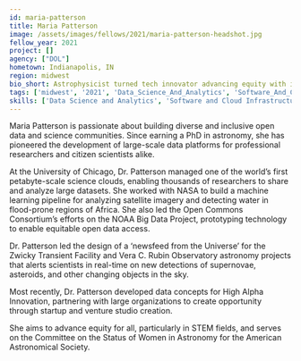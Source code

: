 ```yaml
---
id: maria-patterson
title: Maria Patterson
image: /assets/images/fellows/2021/maria-patterson-headshot.jpg
fellow_year: 2021
project: []
agency: ["DOL"]
hometown: Indianapolis, IN
region: midwest
bio_short: Astrophysicist turned tech innovator advancing equity with inclusive STEM communities.
tags: ['midwest', '2021', 'Data_Science_And_Analytics', 'Software_And_Cloud_Infrastructure']
skills: ['Data Science and Analytics', 'Software and Cloud Infrastructure']
---
```

Maria Patterson is passionate about building diverse and inclusive open data and science communities.  Since earning a PhD in astronomy, she has pioneered the development of large-scale data platforms for professional researchers and citizen scientists alike.  

At the University of Chicago, Dr. Patterson managed one of the world’s first petabyte-scale science clouds, enabling thousands of researchers to share and analyze large datasets.  She worked with NASA to build a machine learning pipeline for analyzing satellite imagery and detecting water in flood-prone regions of Africa.  She also led the Open Commons Consortium’s efforts on the NOAA Big Data Project, prototyping technology to enable equitable open data access.

Dr. Patterson led the design of a ‘newsfeed from the Universe’ for the Zwicky Transient Facility and Vera C. Rubin Observatory astronomy projects that alerts scientists in real-time on new detections of supernovae, asteroids, and other changing objects in the sky.  

Most recently, Dr. Patterson developed data concepts for High Alpha Innovation, partnering with large organizations to create opportunity through startup and venture studio creation.

She aims to advance equity for all, particularly in STEM fields, and serves on the Committee on the Status of Women in Astronomy for the American Astronomical Society.
